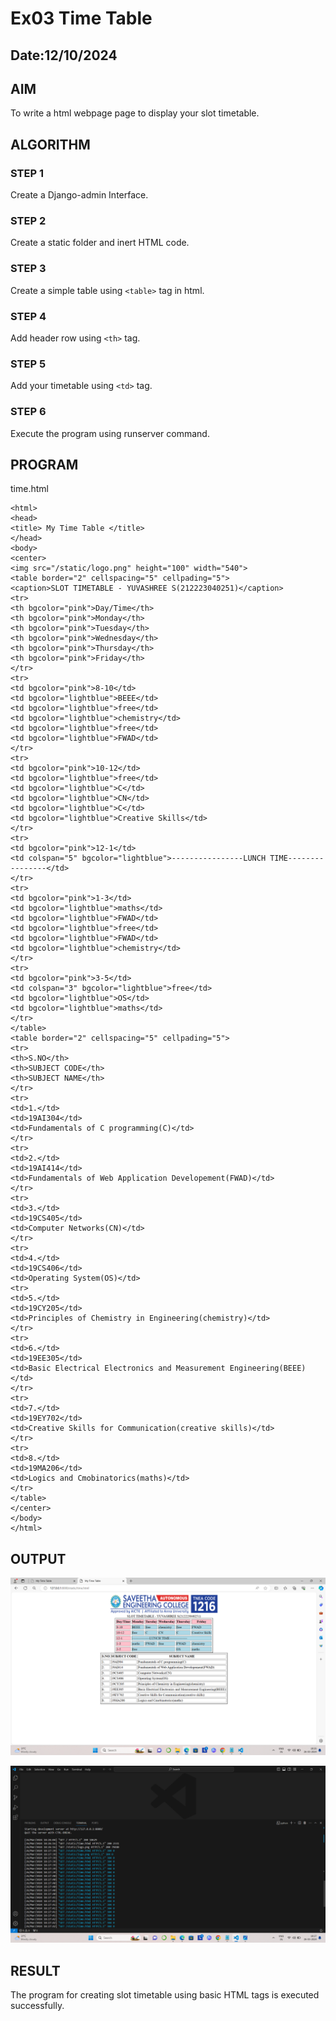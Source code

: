 # Ex03 Time Table
## Date:12/10/2024

## AIM
To write a html webpage page to display your slot timetable.

## ALGORITHM
### STEP 1
Create a Django-admin Interface.

### STEP 2
Create a static folder and inert HTML code.

### STEP 3
Create a simple table using ```<table>``` tag in html.

### STEP 4
Add header row using ```<th>``` tag.

### STEP 5
Add your timetable using ```<td>``` tag.

### STEP 6
Execute the program using runserver command.

## PROGRAM
time.html
```
<html>
<head>
<title> My Time Table </title>
</head>
<body>
<center>
<img src="/static/logo.png" height="100" width="540">
<table border="2" cellspacing="5" cellpading="5">
<caption>SLOT TIMETABLE - YUVASHREE S(212223040251)</caption>
<tr>
<th bgcolor="pink">Day/Time</th>
<th bgcolor="pink">Monday</th>
<th bgcolor="pink">Tuesday</th>
<th bgcolor="pink">Wednesday</th>
<th bgcolor="pink">Thursday</th>
<th bgcolor="pink">Friday</th>
</tr>
<tr>
<td bgcolor="pink">8-10</td>
<td bgcolor="lightblue">BEEE</td>
<td bgcolor="lightblue">free</td>
<td bgcolor="lightblue">chemistry</td>
<td bgcolor="lightblue">free</td>
<td bgcolor="lightblue">FWAD</td>
</tr>
<tr>
<td bgcolor="pink">10-12</td>
<td bgcolor="lightblue">free</td>
<td bgcolor="lightblue">C</td>
<td bgcolor="lightblue">CN</td>
<td bgcolor="lightblue">C</td>
<td bgcolor="lightblue">Creative Skills</td>
</tr>
<tr>
<td bgcolor="pink">12-1</td>
<td colspan="5" bgcolor="lightblue">----------------LUNCH TIME----------------</td>
</tr>
<tr>
<td bgcolor="pink">1-3</td>
<td bgcolor="lightblue">maths</td>
<td bgcolor="lightblue">FWAD</td>
<td bgcolor="lightblue">free</td>
<td bgcolor="lightblue">FWAD</td>
<td bgcolor="lightblue">chemistry</td>
</tr>
<tr>
<td bgcolor="pink">3-5</td>
<td colspan="3" bgcolor="lightblue">free</td>
<td bgcolor="lightblue">OS</td>
<td bgcolor="lightblue">maths</td>
</tr>
</table>
<table border="2" cellspacing="5" cellpading="5">
<tr>
<th>S.NO</th>
<th>SUBJECT CODE</th>
<th>SUBJECT NAME</th>
</tr>
<tr>
<td>1.</td>
<td>19AI304</td>
<td>Fundamentals of C programming(C)</td>
</tr>
<tr>
<td>2.</td>
<td>19AI414</td>
<td>Fundamentals of Web Application Developement(FWAD)</td>
</tr>
<tr>
<td>3.</td>
<td>19CS405</td>
<td>Computer Networks(CN)</td>
</tr>
<tr>
<td>4.</td>
<td>19CS406</td>
<td>Operating System(OS)</td>
<tr>
<td>5.</td>
<td>19CY205</td>
<td>Principles of Chemistry in Engineering(chemistry)</td>
</tr>
<tr>
<td>6.</td>
<td>19EE305</td>
<td>Basic Electrical Electronics and Measurement Engineering(BEEE)</td>
</tr>
<tr>
<td>7.</td>
<td>19EY702</td>
<td>Creative Skills for Communication(creative skills)</td>
</tr>
<tr>
<td>8.</td>
<td>19MA206</td>
<td>Logics and Cmobinatorics(maths)</td>
</tr>
</table>
</center>
</body>
</html>
```


## OUTPUT
![alt text](<Screenshot 2024-03-26 182622.png>)


![alt text](<Screenshot 2024-03-26 182801.png>)


## RESULT
The program for creating slot timetable using basic HTML tags is executed successfully.
